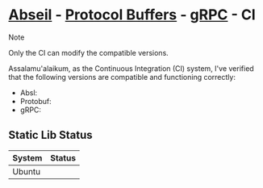 # [Abseil](https://github.com/abseil/abseil-cpp) - [Protocol Buffers](https://github.com/protocolbuffers/protobuf) - [gRPC](https://github.com/grpc/grpc) - CI

> [!NOTE]  
> Only the CI can modify the compatible versions.

Assalamu'alaikum, as the Continuous Integration (CI) system, I've verified that the following versions are compatible and functioning correctly:
 - Absl: 
 - Protobuf: 
 - gRPC: 

## Static Lib Status

| System | Status |
|----------|--------|
| Ubuntu |  |
